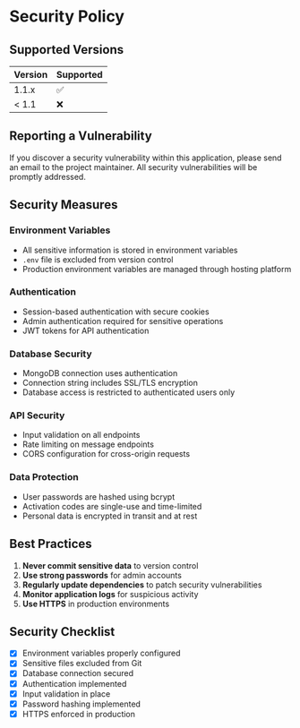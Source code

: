 # Security Policy

## Supported Versions

| Version | Supported          |
| ------- | ------------------ |
| 1.1.x   | :white_check_mark: |
| < 1.1   | :x:                |

## Reporting a Vulnerability

If you discover a security vulnerability within this application, please send an email to the project maintainer. All security vulnerabilities will be promptly addressed.

## Security Measures

### Environment Variables
- All sensitive information is stored in environment variables
- `.env` file is excluded from version control
- Production environment variables are managed through hosting platform

### Authentication
- Session-based authentication with secure cookies
- Admin authentication required for sensitive operations
- JWT tokens for API authentication

### Database Security
- MongoDB connection uses authentication
- Connection string includes SSL/TLS encryption
- Database access is restricted to authenticated users only

### API Security
- Input validation on all endpoints
- Rate limiting on message endpoints
- CORS configuration for cross-origin requests

### Data Protection
- User passwords are hashed using bcrypt
- Activation codes are single-use and time-limited
- Personal data is encrypted in transit and at rest

## Best Practices

1. **Never commit sensitive data** to version control
2. **Use strong passwords** for admin accounts
3. **Regularly update dependencies** to patch security vulnerabilities
4. **Monitor application logs** for suspicious activity
5. **Use HTTPS** in production environments

## Security Checklist

- [x] Environment variables properly configured
- [x] Sensitive files excluded from Git
- [x] Database connection secured
- [x] Authentication implemented
- [x] Input validation in place
- [x] Password hashing implemented
- [x] HTTPS enforced in production
